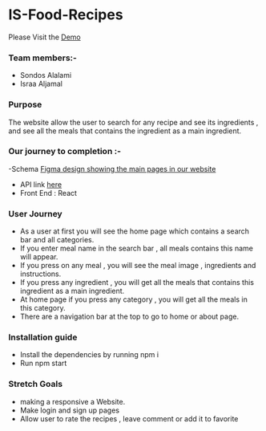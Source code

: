 # IS-Food-Recipes
Please Visit the [Demo]()

### Team members:-

- Sondos Alalami
- Israa Aljamal

### Purpose
The website allow the user to search for any recipe and see its ingredients , and see all the meals that contains the ingredient as a main ingredient.

### Our journey to completion :-
-Schema
[Figma design showing the main pages in our website](https://www.figma.com/file/z3RJ2GxAsMx8eG5JBcmpGa/Food-Recipes?node-id=26%3A29)
- API link [here](https://www.themealdb.com/api.php) 
- Front End : React

### User Journey

- As a user at first you will see the home page which contains a search bar and all categories.
- If you enter meal name in the search bar , all meals contains this name will appear.
- If you press on any meal , you will see the meal image , ingredients and instructions.
- If you press any ingredient , you will get all the meals that contains this ingredient as a main ingredient.
- At home page if you press any category , you will get all the meals in this category.
- There are a navigation bar at the top to go to home or about page.

### Installation guide
- Install the dependencies by running npm i
- Run npm start

### Stretch Goals

- making a responsive a Website.
- Make login and sign up pages
- Allow user to rate the recipes , leave comment or add it to favorite
